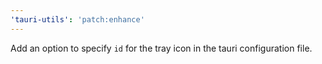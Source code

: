 ```yaml
---
'tauri-utils': 'patch:enhance'
---
```


Add an option to specify `id` for the tray icon in the tauri configuration file.
